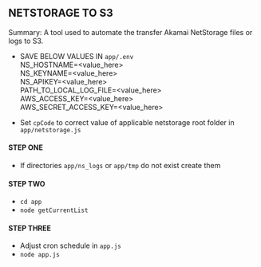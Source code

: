 ## NETSTORAGE TO S3

Summary: A tool used to automate the transfer Akamai NetStorage files or logs to S3.

* SAVE BELOW VALUES IN `app/.env` <br />
NS_HOSTNAME=<value_here>  <br />
NS_KEYNAME=<value_here>  <br />
NS_APIKEY=<value_here>  <br />
PATH_TO_LOCAL_LOG_FILE=<value_here>  <br />
AWS_ACCESS_KEY=<value_here>  <br />
AWS_SECRET_ACCESS_KEY=<value_here>  <br />

* Set `cpCode` to correct value of applicable netstorage root folder in `app/netstorage.js`

#### STEP ONE
* If directories `app/ns_logs` or `app/tmp` do not exist create them

#### STEP TWO
* `cd app`
* `node getCurrentList`

#### STEP THREE
* Adjust cron schedule in `app.js`
* `node app.js`
